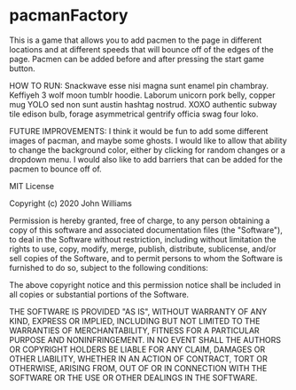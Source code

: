 # pacmanFactory
This is a game that allows you to add pacmen to the page in different locations and at different speeds that will bounce off of the edges of the page.  Pacmen can be added before and after pressing the start game button.

HOW TO RUN: Snackwave esse nisi magna sunt enamel pin chambray. Keffiyeh 3 wolf moon tumblr hoodie. Laborum unicorn pork belly, copper mug YOLO sed non sunt austin hashtag nostrud. XOXO authentic subway tile edison bulb, forage asymmetrical gentrify officia swag four loko.

FUTURE IMPROVEMENTS: I think it would be fun to add some different images of pacman, and maybe some ghosts.  I would like to allow that ability to change the background color, either by clicking for random changes or a dropdown menu.  I would also like to add barriers that can be added for the pacmen to bounce off of.

MIT License

Copyright (c) 2020 John Williams

Permission is hereby granted, free of charge, to any person obtaining a copy
of this software and associated documentation files (the "Software"), to deal
in the Software without restriction, including without limitation the rights
to use, copy, modify, merge, publish, distribute, sublicense, and/or sell
copies of the Software, and to permit persons to whom the Software is
furnished to do so, subject to the following conditions:

The above copyright notice and this permission notice shall be included in all
copies or substantial portions of the Software.

THE SOFTWARE IS PROVIDED "AS IS", WITHOUT WARRANTY OF ANY KIND, EXPRESS OR
IMPLIED, INCLUDING BUT NOT LIMITED TO THE WARRANTIES OF MERCHANTABILITY,
FITNESS FOR A PARTICULAR PURPOSE AND NONINFRINGEMENT. IN NO EVENT SHALL THE
AUTHORS OR COPYRIGHT HOLDERS BE LIABLE FOR ANY CLAIM, DAMAGES OR OTHER
LIABILITY, WHETHER IN AN ACTION OF CONTRACT, TORT OR OTHERWISE, ARISING FROM,
OUT OF OR IN CONNECTION WITH THE SOFTWARE OR THE USE OR OTHER DEALINGS IN THE
SOFTWARE.
